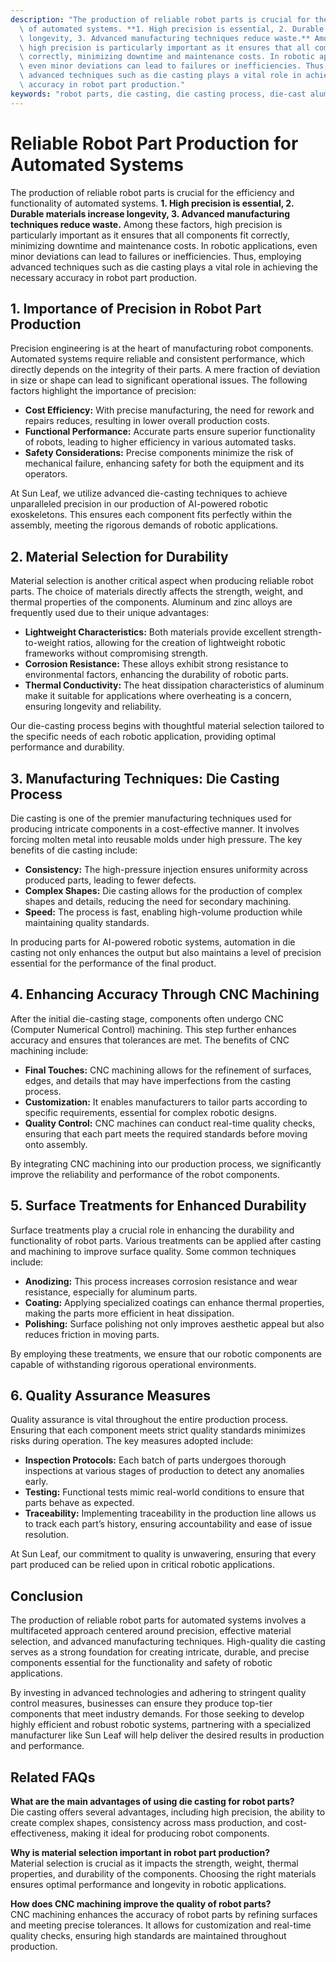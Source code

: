 ```yaml
---
description: "The production of reliable robot parts is crucial for the efficiency and functionality\
  \ of automated systems. **1. High precision is essential, 2. Durable materials increase\
  \ longevity, 3. Advanced manufacturing techniques reduce waste.** Among these factors,\
  \ high precision is particularly important as it ensures that all components fit\
  \ correctly, minimizing downtime and maintenance costs. In robotic applications,\
  \ even minor deviations can lead to failures or inefficiencies. Thus, employing\
  \ advanced techniques such as die casting plays a vital role in achieving the necessary\
  \ accuracy in robot part production."
keywords: "robot parts, die casting, die casting process, die-cast aluminum"
---
```

# Reliable Robot Part Production for Automated Systems  

  

The production of reliable robot parts is crucial for the efficiency and functionality of automated systems. **1. High precision is essential, 2. Durable materials increase longevity, 3. Advanced manufacturing techniques reduce waste.** Among these factors, high precision is particularly important as it ensures that all components fit correctly, minimizing downtime and maintenance costs. In robotic applications, even minor deviations can lead to failures or inefficiencies. Thus, employing advanced techniques such as die casting plays a vital role in achieving the necessary accuracy in robot part production.

## **1. Importance of Precision in Robot Part Production**

Precision engineering is at the heart of manufacturing robot components. Automated systems require reliable and consistent performance, which directly depends on the integrity of their parts. A mere fraction of deviation in size or shape can lead to significant operational issues. The following factors highlight the importance of precision:

- **Cost Efficiency:** With precise manufacturing, the need for rework and repairs reduces, resulting in lower overall production costs.
- **Functional Performance:** Accurate parts ensure superior functionality of robots, leading to higher efficiency in various automated tasks.
- **Safety Considerations:** Precise components minimize the risk of mechanical failure, enhancing safety for both the equipment and its operators.

At Sun Leaf, we utilize advanced die-casting techniques to achieve unparalleled precision in our production of AI-powered robotic exoskeletons. This ensures each component fits perfectly within the assembly, meeting the rigorous demands of robotic applications.

## **2. Material Selection for Durability**

Material selection is another critical aspect when producing reliable robot parts. The choice of materials directly affects the strength, weight, and thermal properties of the components. Aluminum and zinc alloys are frequently used due to their unique advantages:

- **Lightweight Characteristics:** Both materials provide excellent strength-to-weight ratios, allowing for the creation of lightweight robotic frameworks without compromising strength.
- **Corrosion Resistance:** These alloys exhibit strong resistance to environmental factors, enhancing the durability of robotic parts.
- **Thermal Conductivity:** The heat dissipation characteristics of aluminum make it suitable for applications where overheating is a concern, ensuring longevity and reliability.

Our die-casting process begins with thoughtful material selection tailored to the specific needs of each robotic application, providing optimal performance and durability.

## **3. Manufacturing Techniques: Die Casting Process**

Die casting is one of the premier manufacturing techniques used for producing intricate components in a cost-effective manner. It involves forcing molten metal into reusable molds under high pressure. The key benefits of die casting include:

- **Consistency:** The high-pressure injection ensures uniformity across produced parts, leading to fewer defects.
- **Complex Shapes:** Die casting allows for the production of complex shapes and details, reducing the need for secondary machining.
- **Speed:** The process is fast, enabling high-volume production while maintaining quality standards.

In producing parts for AI-powered robotic systems, automation in die casting not only enhances the output but also maintains a level of precision essential for the performance of the final product.

## **4. Enhancing Accuracy Through CNC Machining**

After the initial die-casting stage, components often undergo CNC (Computer Numerical Control) machining. This step further enhances accuracy and ensures that tolerances are met. The benefits of CNC machining include:

- **Final Touches:** CNC machining allows for the refinement of surfaces, edges, and details that may have imperfections from the casting process.
- **Customization:** It enables manufacturers to tailor parts according to specific requirements, essential for complex robotic designs.
- **Quality Control:** CNC machines can conduct real-time quality checks, ensuring that each part meets the required standards before moving onto assembly.

By integrating CNC machining into our production process, we significantly improve the reliability and performance of the robot components.

## **5. Surface Treatments for Enhanced Durability**

Surface treatments play a crucial role in enhancing the durability and functionality of robot parts. Various treatments can be applied after casting and machining to improve surface quality. Some common techniques include:

- **Anodizing:** This process increases corrosion resistance and wear resistance, especially for aluminum parts.
- **Coating:** Applying specialized coatings can enhance thermal properties, making the parts more efficient in heat dissipation.
- **Polishing:** Surface polishing not only improves aesthetic appeal but also reduces friction in moving parts.

By employing these treatments, we ensure that our robotic components are capable of withstanding rigorous operational environments.

## **6. Quality Assurance Measures**

Quality assurance is vital throughout the entire production process. Ensuring that each component meets strict quality standards minimizes risks during operation. The key measures adopted include:

- **Inspection Protocols:** Each batch of parts undergoes thorough inspections at various stages of production to detect any anomalies early.
- **Testing:** Functional tests mimic real-world conditions to ensure that parts behave as expected.
- **Traceability:** Implementing traceability in the production line allows us to track each part’s history, ensuring accountability and ease of issue resolution.

At Sun Leaf, our commitment to quality is unwavering, ensuring that every part produced can be relied upon in critical robotic applications.

## **Conclusion**

The production of reliable robot parts for automated systems involves a multifaceted approach centered around precision, effective material selection, and advanced manufacturing techniques. High-quality die casting serves as a strong foundation for creating intricate, durable, and precise components essential for the functionality and safety of robotic applications. 

By investing in advanced technologies and adhering to stringent quality control measures, businesses can ensure they produce top-tier components that meet industry demands. For those seeking to develop highly efficient and robust robotic systems, partnering with a specialized manufacturer like Sun Leaf will help deliver the desired results in production and performance.

## Related FAQs

**What are the main advantages of using die casting for robot parts?**  
Die casting offers several advantages, including high precision, the ability to create complex shapes, consistency across mass production, and cost-effectiveness, making it ideal for producing robot components.

**Why is material selection important in robot part production?**  
Material selection is crucial as it impacts the strength, weight, thermal properties, and durability of the components. Choosing the right materials ensures optimal performance and longevity in robotic applications.

**How does CNC machining improve the quality of robot parts?**  
CNC machining enhances the accuracy of robot parts by refining surfaces and meeting precise tolerances. It allows for customization and real-time quality checks, ensuring high standards are maintained throughout production.
